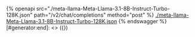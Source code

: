 [#generator:start]: <> ({ "template": "openapi" })
{% openapi src="./meta-llama-Meta-Llama-3.1-8B-Instruct-Turbo-128K.json" path="/v2/chat/completions" method="post" %}
[./meta-llama-Meta-Llama-3.1-8B-Instruct-Turbo-128K.json](./meta-llama-Meta-Llama-3.1-8B-Instruct-Turbo-128K.json)
{% endswagger %}
[#generator:end]: <> ({})